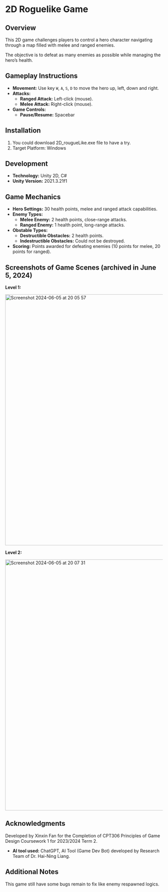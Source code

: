 # 2D Roguelike Game

## Overview
This 2D game challenges players to control a hero character navigating through a map filled with melee and ranged enemies. 

The objective is to defeat as many enemies as possible while managing the hero’s health.

## Gameplay Instructions
- **Movement:** Use key `W`, `A`, `S`, `D` to move the hero up, left, down and right.
- **Attacks:**
  - **Ranged Attack:** Left-click (mouse).
  - **Melee Attack:** Right-click (mouse).
- **Game Controls:**
  - **Pause/Resume:** Spacebar

## Installation
1. You could download 2D_rougueLike.exe file to have a try.
2. Target Platform: Windows

## Development
- **Technology:** Unity 2D, C#
- **Unity Version:** 2021.3.21f1

## Game Mechanics
- **Hero Settings:** 30 health points, melee and ranged attack capabilities.
- **Enemy Types:**
  - **Melee Enemy:** 2 health points, close-range attacks.
  - **Ranged Enemy:** 1 health point, long-range attacks.
- **Obstable Types:**
  -  **Destructible Obstacles:** 2 health points. 
  -  **Indestructible Obstacles:** Could not be destroyed. 
- **Scoring:** Points awarded for defeating enemies (10 points for melee, 20 points for ranged).


## Screenshots of Game Scenes (archived in June 5, 2024)
**Level 1:**

<img width="800" alt="Screenshot 2024-06-05 at 20 05 57" src="https://github.com/Xinxin-F/2D_TopDown_repo/assets/127718380/8ebcd393-35f3-4409-ae19-c73652dfd799">

**Level 2:**

<img width="800" alt="Screenshot 2024-06-05 at 20 07 31" src="https://github.com/Xinxin-F/2D_TopDown_repo/assets/127718380/f80a1aa6-2fcd-4487-a542-4b654a2d0102">


## Acknowledgments
Developed by Xinxin Fan for the Completion of CPT306 Principles of Game Design Coursework 1 for 2023/2024 Term 2. 
- **AI tool used:** ChatGPT, AI Tool (Game Dev Bot) developed by Research Team of Dr. Hai-Ning Liang. 

## Additional Notes
This game still have some bugs remain to fix like enemy respawned logics. 

